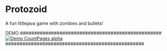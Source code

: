 # Protozoid

A fun littlejava game with zombies and bullets!

DEMO
##################################################
[![Demo CountPages alpha](https://j.gifs.com/GvPYm8.gif)](https://www.youtube.com/watch?v=ek1j272iAmc)
#################################################


